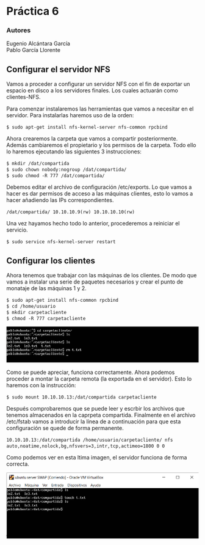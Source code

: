# Práctica 6
### Autores
Eugenio Alcántara García  
Pablo García Llorente

## Configurar el servidor NFS
Vamos a proceder a configurar un servidor NFS con el fin de exportar un espacio en disco a los servidores finales. Los cuales actuarán como clientes-NFS.

Para comenzar instalaremos las herramientas que vamos a necesitar en el servidor. Para instalarlas haremos uso de la orden:

    $ sudo apt-get install nfs-kernel-server nfs-common rpcbind
    
Ahora crearemos la carpeta que vamos a compartir posteriormente. Además cambiaremos el propietario y los permisos de la carpeta. Todo ello lo haremos ejecutando las siguientes 3 instrucciones:

    $ mkdir /dat/compartida
    $ sudo chown nobody:nogroup /dat/compartida/ 
    $ sudo chmod -R 777 /dat/compartida/
    
Debemos editar el archivo de configuración /etc/exports. Lo que vamos a hacer es dar permisos de acceso a las máquinas clientes, esto lo vamos a hacer añadiendo las IPs correspondientes. 

    /dat/compartida/ 10.10.10.9(rw) 10.10.10.10(rw)
    
Una vez hayamos hecho todo lo anterior, procederemos a reiniciar el servicio.

    $ sudo service nfs-kernel-server restart

    
## Configurar los clientes
Ahora tenemos que trabajar con las máquinas de los clientes. De modo que vamos a instalar una serie de paquetes necesarios y crear el punto de monataje de las máquinas 1 y 2.

    $ sudo apt-get install nfs-common rpcbind 
    $ cd /home/usuario
    $ mkdir carpetacliente
    $ chmod -R 777 carpetacliente

![Imagen6](./imagenes/MaquinaClienteFuncionamiento.PNG)

Como se puede apreciar, funciona correctamente. Ahora podemos proceder a montar la carpeta remota (la exportada en el servidor). Esto lo haremos con la instrucción:

    $ sudo mount 10.10.10.13:/dat/compartida carpetacliente
    
Después comprobaremos que se puede leer y escrbir los archivos que tenemos almacenados en la caprpeta compartida. Finalmente en el archivo /etc/fstab vamos a introducir la línea de a continuación para que esta configuración se quede de forma permanente.

    
    10.10.10.13:/dat/compartida /home/usuario/carpetacliente/ nfs auto,noatime,nolock,bg,nfsvers=3,intr,tcp,actimeo=1800 0 0
Como podemos ver en esta ltima imagen, el servidor funciona de forma correcta. 

![Imagen6](./imagenes/MaquinaServidorFuncionamiento.PNG)
    
